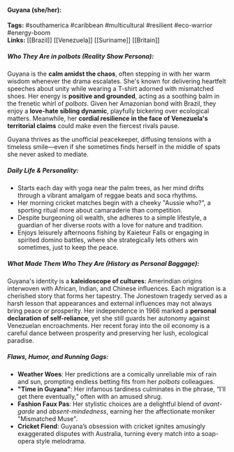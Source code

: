 #### Guyana (she/her):  
**Tags:** #southamerica #caribbean #multicultural #resilient #eco-warrior #energy-boom  
**Links:** [[Brazil]] [[Venezuela]] [[Suriname]] [[Britain]]

##### Who They Are in *polbots* (Reality Show Persona):  
Guyana is the **calm amidst the chaos**, often stepping in with her warm wisdom whenever the drama escalates. She's known for delivering heartfelt speeches about unity while wearing a T-shirt adorned with mismatched shoes. Her energy is **positive and grounded**, acting as a soothing balm in the frenetic whirl of *polbots*. Given her Amazonian bond with Brazil, they enjoy a **love-hate sibling dynamic**, playfully bickering over ecological matters. Meanwhile, her **cordial resilience in the face of Venezuela's territorial claims** could make even the fiercest rivals pause. 

Guyana thrives as the unofficial peacekeeper, diffusing tensions with a timeless smile—even if she sometimes finds herself in the middle of spats she never asked to mediate.

##### Daily Life & Personality:  
- Starts each day with yoga near the palm trees, as her mind drifts through a vibrant amalgam of reggae beats and soca rhythms.  
- Her morning cricket matches begin with a cheeky "Aussie who?", a sporting ritual more about camaraderie than competition.  
- Despite burgeoning oil wealth, she adheres to a simple lifestyle, a guardian of her diverse roots with a love for nature and tradition.  
- Enjoys leisurely afternoons fishing by Kaieteur Falls or engaging in spirited domino battles, where she strategically lets others win sometimes, just to keep the peace.  

##### What Made Them Who They Are (History as Personal Baggage):  
Guyana's identity is a **kaleidoscope of cultures**: Amerindian origins interwoven with African, Indian, and Chinese influences. Each migration is a cherished story that forms her tapestry. The Jonestown tragedy served as a harsh lesson that appearances and external influences may not always bring peace or prosperity. Her independence in 1966 marked a **personal declaration of self-reliance**, yet she still guards her autonomy against Venezuelan encroachments. Her recent foray into the oil economy is a careful dance between prosperity and preserving her lush, ecological paradise.

##### Flaws, Humor, and Running Gags:  
- **Weather Woes**: Her predictions are a comically unreliable mix of rain and sun, prompting endless betting fits from her *polbots* colleagues.  
- **"Time in Guyana"**: Her infamous tardiness culminates in the phrase, “I’ll get there eventually,” often with an amused shrug.  
- **Fashion Faux Pas**: Her stylistic choices are a delightful blend of *avant-garde* and *absent-mindedness*, earning her the affectionate moniker "Mismatched Muse".  
- **Cricket Fiend**: Guyana’s obsession with cricket ignites amusingly exaggerated disputes with Australia, turning every match into a soap-opera style melodrama.